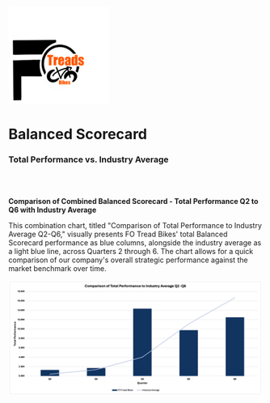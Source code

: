 <img src="https://github.com/LashawnFofung/FO-Tread-Bikes/raw/main/FO%20Tread%20Bikes%20Logo%20PNG.png" width="200" alt="FO Tread Bikes Logo">

<h1></h1>

<h1>Balanced Scorecard</h1>

<h3>Total Performance vs. Industry Average</h3>

<br>

<br>


<b>Comparison of Combined Balanced Scorecard - Total Performance Q2 to Q6 with Industry Average</b>

This combination chart, titled "Comparison of Total Performance to Industry Average Q2-Q6," visually presents FO Tread Bikes' total Balanced Scorecard performance as blue columns, alongside the industry average as a light blue line, across Quarters 2 through 6. The chart allows for a quick comparison of our company's overall strategic performance against the market benchmark over time.

![Combo Chart Combined Balanced Scorecard Total Performance Q2 to Q6 and Average](https://github.com/LashawnFofung/FO-Tread-Bikes/blob/main/Dashboard/Image/Combo%20Chart%20Combined%20Balanced%20Scorecard%20Total%20Performance%20Q2%20to%20Q6%20and%20Averages%20PNG.png)



<h1></h1>
